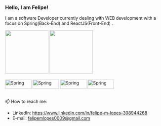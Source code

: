 ###  Hello, I am Felipe! 
I am a software Developer currently dealing with WEB development with a focus on Spring(Back-End) and ReactJS(Front-End) .
<div>
    <img height="140" src="https://github-readme-stats-ten-gilt.vercel.app/api?username=lopesmfelipe&show_icons=true&theme=dark&count_private=true">
    <img height="140" src="https://github-readme-stats-ten-gilt.vercel.app/api/top-langs/?username=lopesmfelipe&layout=compact&theme=dark">
</div>

<div style="display: inline_block"><br>
 <img align="center" alt="Spring" height="30" width="85" src="https://img.shields.io/badge/Java-ED8B00?style=for-the-badge&logo=openjdk&logoColor=white">
 <img align="center" alt="Spring" height="30" width="85" src="https://img.shields.io/badge/Spring-6DB33F?style=for-the-badge&logo=spring&logoColor=white">
 <img align="center" alt="Spring" height="30" width="85" src="https://img.shields.io/badge/JavaScript-323330?style=for-the-badge&logo=javascript&logoColor=F7DF1E">
 <img align="center" alt="Spring" height="30" width="85" src="https://img.shields
	


    


	

			

				
				
			

	

	.io/badge/HTML5-E34F26?style=for-the-badge&logo=html5&logoColor=white">
 <img align="center" alt="Spring" height="30" width="85" src="https://img.shields.io/badge/CSS3-1572B6?style=for-the-badge&logo=css3&logoColor=whitee">
</div><br> 


📫 How to reach me:
 - LinkedIn: https://www.linkedin.com/in/felipe-m-lopes-308944268
 - E-mail: felipemlopes0009@gmail.com
